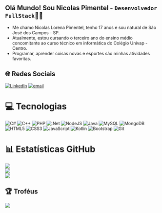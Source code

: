 ## Olá Mundo! Sou Nicolas Pimentel - `Desenvolvedor FullStack`👋🏼

- Me chamo Nicolas Lorena Pimentel, tenho 17 anos e sou natural de São José dos Campos - SP.
- Atualmente, estou cursando o terceiro ano do ensino médio concomitante ao curso técnico em informática do Colégio Univap - Centro. 
- Programar, aprender coisas novas e esportes são minhas atividades favoritas.


## 🌐 Redes Sociais
[![LinkedIn](https://img.shields.io/badge/LinkedIn-%230077B5.svg?logo=linkedin&logoColor=white)](https://linkedin.com/in/nicolas-lorena-pimentel) [![email](https://img.shields.io/badge/Email-D14836?logo=gmail&logoColor=white)](mailto:nicolaslorenap@gmail.com) 

# 💻 Tecnologias
![C#](https://img.shields.io/badge/c%23-%23239120.svg?style=for-the-badge&logo=csharp&logoColor=white) ![C++](https://img.shields.io/badge/c++-%2300599C.svg?style=for-the-badge&logo=c%2B%2B&logoColor=white) ![PHP](https://img.shields.io/badge/php-%23777BB4.svg?style=for-the-badge&logo=php&logoColor=white) ![.Net](https://img.shields.io/badge/.NET-5C2D91?style=for-the-badge&logo=.net&logoColor=white) ![NodeJS](https://img.shields.io/badge/node.js-6DA55F?style=for-the-badge&logo=node.js&logoColor=white) ![Java](https://img.shields.io/badge/java-%23ED8B00.svg?style=for-the-badge&logo=openjdk&logoColor=white) ![MySQL](https://img.shields.io/badge/mysql-4479A1.svg?style=for-the-badge&logo=mysql&logoColor=white) ![MongoDB](https://img.shields.io/badge/MongoDB-%234ea94b.svg?style=for-the-badge&logo=mongodb&logoColor=white) ![HTML5](https://img.shields.io/badge/html5-%23E34F26.svg?style=for-the-badge&logo=html5&logoColor=white) ![CSS3](https://img.shields.io/badge/css3-%231572B6.svg?style=for-the-badge&logo=css3&logoColor=white) ![JavaScript](https://img.shields.io/badge/javascript-%23323330.svg?style=for-the-badge&logo=javascript&logoColor=%23F7DF1E) ![Kotlin](https://img.shields.io/badge/kotlin-%237F52FF.svg?style=for-the-badge&logo=kotlin&logoColor=white) ![Bootstrap](https://img.shields.io/badge/bootstrap-%238511FA.svg?style=for-the-badge&logo=bootstrap&logoColor=white) ![Git](https://img.shields.io/badge/git-%23F05033.svg?style=for-the-badge&logo=git&logoColor=white)
# 📊 Estatísticas GitHub
![](https://github-readme-stats.vercel.app/api?username=NicolasLPimentel&theme=dark&hide_border=false&include_all_commits=false&count_private=false)<br/>
![](https://nirzak-streak-stats.vercel.app/?user=NicolasLPimentel&theme=dark&hide_border=false)<br/>
![](https://github-readme-stats.vercel.app/api/top-langs/?username=NicolasLPimentel&theme=dark&hide_border=false&include_all_commits=false&count_private=false&layout=compact)

## 🏆 Troféus
![](https://github-profile-trophy.vercel.app/?username=NicolasLPimentel&theme=radical&no-frame=false&no-bg=true&margin-w=4)
